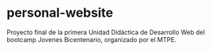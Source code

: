 # personal-website
Proyecto final de la primera Unidad Didáctica de Desarrollo Web del bootcamp Jovenes Bicentenario, organizado por el MTPE.
